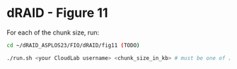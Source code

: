 # dRAID - Figure 11

For each of the chunk size, run:
```Bash
cd ~/dRAID_ASPLOS23/FIO/dRAID/fig11 (TODO)

./run.sh <your CloudLab username> <chunk_size_in_kb> # must be one of [32,64,128,256,512,1024]
```